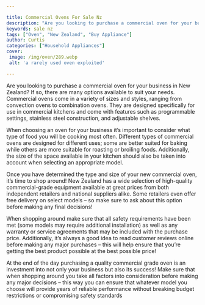```yaml
---

title: Commercial Ovens For Sale Nz
description: "Are you looking to purchase a commercial oven for your business in New Zealand? If so, there are many options available to suit yo...learn more"
keywords: sale nz
tags: ["Oven", "New Zealand", "Buy Appliance"]
author: Curtis
categories: ["Household Appliances"]
cover: 
 image: /img/oven/289.webp
 alt: 'a rarely used oven exploited'

---
```


Are you looking to purchase a commercial oven for your business in New Zealand? If so, there are many options available to suit your needs. Commercial ovens come in a variety of sizes and styles, ranging from convection ovens to combination ovens. They are designed specifically for use in commercial kitchens and come with features such as programmable settings, stainless steel construction, and adjustable shelves.

When choosing an oven for your business it’s important to consider what type of food you will be cooking most often. Different types of commercial ovens are designed for different uses; some are better suited for baking while others are more suitable for roasting or broiling foods. Additionally, the size of the space available in your kitchen should also be taken into account when selecting an appropriate model.

Once you have determined the type and size of your new commercial oven, it’s time to shop around! New Zealand has a wide selection of high-quality commercial-grade equipment available at great prices from both independent retailers and national suppliers alike. Some retailers even offer free delivery on select models – so make sure to ask about this option before making any final decisions! 

When shopping around make sure that all safety requirements have been met (some models may require additional installation) as well as any warranty or service agreements that may be included with the purchase price. Additionally, it’s always a good idea to read customer reviews online before making any major purchases – this will help ensure that you’re getting the best product possible at the best possible price! 

At the end of the day purchasing a quality commercial grade oven is an investment into not only your business but also its success! Make sure that when shopping around you take all factors into consideration before making any major decisions – this way you can ensure that whatever model you choose will provide years of reliable performance without breaking budget restrictions or compromising safety standards
